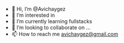 - 👋 Hi, I’m @Avichaygez
- 👀 I’m interested in 
- 🌱 I’m currently learning fullstacks
- 💞️ I’m looking to collaborate on ...
- 📫 How to reach me avichaygez@gmail.com

<!---
Avichaygez/Avichaygez is a ✨ special ✨ repository because its `README.md` (this file) appears on your GitHub profile.
You can click the Preview link to take a look at your changes.
--->
